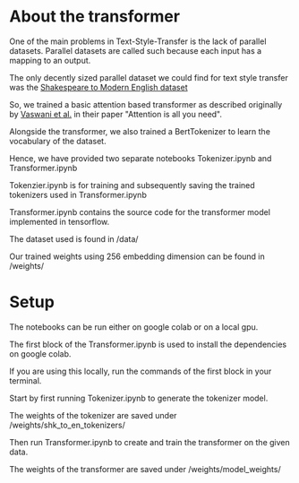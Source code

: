 # About the transformer
One of the main problems in Text-Style-Transfer is the lack of parallel datasets.
Parallel datasets are called such because each input has a mapping to an output.

The only decently sized parallel dataset we could find for text style transfer was the [Shakespeare to Modern English dataset](https://www.kaggle.com/datasets/garnavaurha/shakespearify/)

So, we trained a basic attention based transformer as described originally by [Vaswani et al.](https://arxiv.org/abs/1706.03762) in their paper "Attention is all you need".

Alongside the transformer, we also trained a BertTokenizer to learn the vocabulary of the dataset.

Hence, we have provided two separate notebooks Tokenizer.ipynb and Transformer.ipynb

Tokenzier.ipynb is for training and subsequently saving the trained tokenizers used in Transformer.ipynb

Transformer.ipynb contains the source code for the transformer model implemented in tensorflow.

The dataset used is found in /data/

Our trained weights using 256 embedding dimension can be found in /weights/

# Setup
The notebooks can be run either on google colab or on a local gpu.

The first block of the Transformer.ipynb is used to install the dependencies on google colab.

If you are using this locally, run the commands of the first block in your terminal.

Start by first running Tokenizer.ipynb to generate the tokenizer model.

The weights of the tokenizer are saved under /weights/shk_to_en_tokenizers/

Then run Transformer.ipynb to create and train the transformer on the given data.

The weights of the transformer are saved under /weights/model_weights/